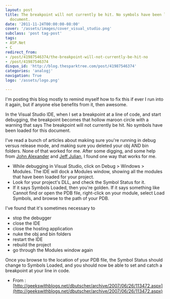 ```yaml
---
layout: post
title: The breakpoint will not currently be hit. No symbols have been loaded for this
  document.
date: '2011-11-24T00:00:00-08:00'
cover: '/assets/images/cover_visual_studio.png'
subclass: 'post tag-post'
tags:
- ASP.Net
- C
redirect_from:
- /post/41987546374/the-breakpoint-will-not-currently-be-hit-no
- /post/41987546374
disqus_id: 'http://blog.thesparktree.com/post/41987546374'
categories: 'analogj'
navigation: True
logo: '/assets/logo.png'

---
```

I'm posting this blog mostly to remind myself how to fix this if ever I run into it again, but if anyone else benefits from it, then awesome.

In the Visual Studio IDE, when I set a breakpoint at a line of code, and start debugging, the breakpoint becomes that hollow maroon circle with a warning that says The breakpoint will not currently be hit. No symbols have been loaded for this document.

I've read a bunch of articles about makiing sure you're running in debug versus release mode, and making sure you deleted your obj AND bin folders. None of that worked for me. After some digging, and some help from [John Alexander](http://geekswithblogs.net/jalexander) and [Jeff Julian](http://geekswithblogs.net/jjulian), I found one way that works for me.

- While debugging in Visual Studio, click on Debug &gt; Windows &gt; Modules. The IDE will dock a Modules window, showing all the modules that have been loaded for your project.
- Look for your project's DLL, and check the Symbol Status for it.
- If it says Symbols Loaded, then you're golden. If it says something like Cannot find or open the PDB file, right-click on your module, select Load Symbols, and browse to the path of your PDB.

I've found that it's sometimes necessary to

- stop the debugger
- close the IDE
- close the hosting application
- nuke the obj and bin folders
- restart the IDE
- rebuild the project
- go through the Modules window again

Once you browse to the location of your PDB file, the Symbol Status should change to Symbols Loaded, and you should now be able to set and catch a breakpoint at your line in code.

- From : [http://geekswithblogs.net/dbutscher/archive/2007/06/26/113472.aspx](http://geekswithblogs.net/dbutscher/archive/2007/06/26/113472.aspx)
